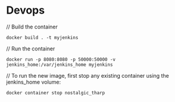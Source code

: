 # Devops
// Build the container

`docker build . -t myjenkins`

// Run the container

`docker run -p 8080:8080 -p 50000:50000 -v jenkins_home:/var/jenkins_home myjenkins`

// To run the new image, first stop any existing container using the jenkins_home volume:

`docker container stop nostalgic_tharp`
